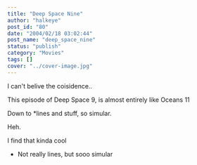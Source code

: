 ```yaml
---
title: "Deep Space Nine"
author: "halkeye"
post_id: "80"
date: "2004/02/18 03:02:44"
post_name: "deep_space_nine"
status: "publish"
category: "Movies"
tags: []
cover: "../cover-image.jpg"
---
```


I can't belive the coisidence..

This episode of Deep Space 9, is almost entirely like Oceans 11  

Down to *lines and stuff, so simular.  

Heh.

I find that kinda cool

  

* Not really lines, but sooo simular